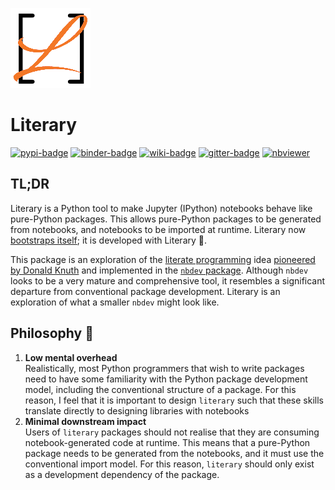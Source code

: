 ![Literary logo with an orange cursive uppercase L inside black square brackets](https://raw.githubusercontent.com/agoose77/literary/master/assets/logo.png)

# Literary 

[![pypi-badge][]][pypi] [![binder-badge][]][binder] [![wiki-badge][]][wiki] [![gitter-badge][]][gitter] [![nbviewer](https://raw.githubusercontent.com/jupyter/design/master/logos/Badges/nbviewer_badge.svg)](https://nbviewer.jupyter.org/github/agoose77/literary/tree/master/src/) 

[gitter-badge]: https://badges.gitter.im/literary-nb/literary.svg
[gitter]: https://gitter.im/literary-nb/literary?utm_source=badge&utm_medium=badge&utm_campaign=pr-badge&utm_content=badge
[binder-badge]: https://mybinder.org/badge_logo.svg
[binder]:
  https://mybinder.org/v2/gh/agoose77/literary/HEAD?urlpath=lab%2Ftree%2Fexamples
[pypi-badge]: https://img.shields.io/pypi/v/literary
[pypi]: https://pypi.org/project/literary
[wiki-badge]: https://img.shields.io/static/v1?label=wiki&message=read&color=green&logo=github
[wiki]: https://github.com/agoose77/literary/wiki

## TL;DR
Literary is a Python tool to make Jupyter (IPython) notebooks behave like pure-Python packages. This allows pure-Python packages to be generated from notebooks, and notebooks to be imported at runtime. Literary now [bootstraps itself](https://en.wikipedia.org/wiki/Bootstrapping); it is developed with Literary 🤯.

This package is an exploration of the [literate programming](http://www.literateprogramming.com) idea [pioneered by
 Donald
Knuth](https://www-cs-faculty.stanford.edu/~knuth/lp.html) and implemented in the
 [`nbdev` package](https://github.com/fastai/nbdev). Although `nbdev` looks to be a very
mature and comprehensive tool, it resembles a significant departure from conventional package development. Literary is an
exploration of what a smaller `nbdev` might look like.

## Philosophy 📖
1. **Low mental overhead**   
 Realistically, most Python programmers that wish to write packages need to have some
 familiarity with the Python package development model, including the conventional
structure of a package. For this reason, I feel that it is important to design
`literary` such that these skills translate directly to designing libraries with
notebooks
2. **Minimal downstream impact**  
 Users of `literary` packages should not realise that they are consuming 
 notebook-generated code at runtime. This means that a pure-Python package needs to
 be generated from the notebooks, and it must use the conventional import model. For
 this reason, `literary` should only exist as a development dependency of
 the package.
